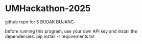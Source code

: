 # UMHackathon-2025

github repo for 5 BUDAK BUJANG 

before running this program, use your own API key and install the dependencies:
pip install -r requirements.txt

